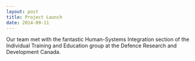 ```yaml
---
layout: post
title: Project Launch
date: 2014-09-11
---
```


Our team met with the fantastic Human-Systems Integration section of the Individual Training and Education group at the Defence Research and Development Canada.